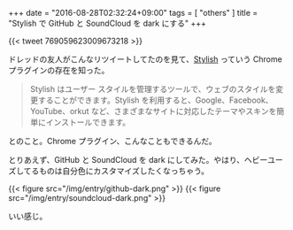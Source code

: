 +++
date = "2016-08-28T02:32:24+09:00"
tags = [ "others" ]
title = "Stylish で GitHub と SoundCloud を dark にする"
+++

{{< tweet 769059623009673218 >}}

ドレッドの友人がこんなリツイートしてたのを見て、[Stylish](https://chrome.google.com/webstore/detail/stylish/fjnbnpbmkenffdnngjfgmeleoegfcffe?hl=ja) っていう Chrome プラグインの存在を知った。

<!--more-->

> Stylish はユーザー スタイルを管理するツールで、ウェブのスタイルを変更することができます。Stylish を利用すると、Google、Facebook、YouTube、orkut など、さまざまなサイトに対応したテーマやスキンを簡単にインストールできます。

とのこと。Chrome プラグイン、こんなこともできるんだ。

とりあえず、GitHub と SoundCloud を dark にしてみた。やはり、ヘビーユーズしてるものは自分色にカスタマイズしたくなっちゃう。

{{< figure src="/img/entry/github-dark.png" >}}
{{< figure src="/img/entry/soundcloud-dark.png" >}}

いい感じ。
